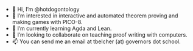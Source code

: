 - 👋 Hi, I’m @hotdogontology
- 👀 I’m interested in interactive and automated theorem proving and making games with PICO-8.
- 🌱 I’m currently learning Agda and Lean.
- 💞️ I’m looking to collaborate on teaching proof writing with computers.
- 📫 You can send me an email at tbelcher (at) governors dot school.

<!---
teachbarefoot/teachbarefoot is a ✨ special ✨ repository because its `README.md` (this file) appears on your GitHub profile.
You can click the Preview link to take a look at your changes.
--->
